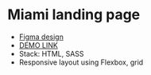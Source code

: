 # Miami landing page
 * [Figma design](https://www.figma.com/file/nHz8bflIwJaWP3P99vKTH5/miami_home_new?node-id=16033%3A3)
 * [DEMO LINK](https://KatyKuzmenko.github.io/Miami/)
 * Stack: HTML, SASS
 * Responsive layout using Flexbox, grid
